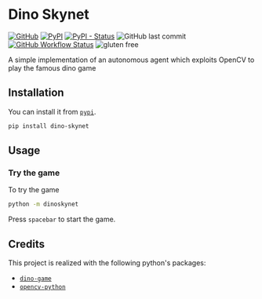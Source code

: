 # Dino Skynet

[![GitHub](https://img.shields.io/github/license/RobertoBochet/dino-skynet)](https://github.com/RobertoBochet/dino-skynet/)
[![PyPI](https://img.shields.io/pypi/v/dino-skynet)](https://pypi.org/project/dino-skynet/)
[![PyPI - Status](https://img.shields.io/pypi/status/dino-skynet)](https://pypi.org/project/dino-skynet/)
![GitHub last commit](https://img.shields.io/github/last-commit/robertobochet/dino-skynet)
[![GitHub Workflow Status](https://img.shields.io/github/workflow/status/RobertoBochet/dino-skynet/Upload%20Python%20Package)](https://pypi.org/project/dino-skynet/)
![gluten free](https://img.shields.io/badge/gluten%20free-100%25-success)

A simple implementation of an autonomous agent which exploits OpenCV to play the famous dino game

## Installation

You can install it from [`pypi`](https://pypi.org/project/dino-skynet/).

```bash
pip install dino-skynet
```

## Usage

### Try the game

To try the game

```bash
python -m dinoskynet
```

Press `spacebar` to start the game.

## Credits

This project is realized with the following python's packages:

- [`dino-game`](https://pypi.org/project/dino-game/)
- [`opencv-python`](https://pypi.org/project/opencv-python/)